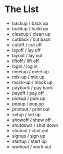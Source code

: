 # The List

* backup / back up
* buildup / build up
* cleanup / clean up
* cutback / cut back
* cutoff / cut off
* layoff / lay off
* layout / lay out
* liftoff / lift off
* login / log in
* meetup / meet up
* mix-up / mix up
* mock-up / mock up
* payback / pay back
* payoff / pay off
* pickup / pick up
* popup / pop up
* printout / print out
* setup / set up
* showoff / show off
* shutdown / shut down
* shutout / shut out
* signup / sign up
* startup / start up
* workout / work out
